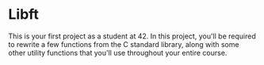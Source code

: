 # Libft
This is your first project as a student at 42. In this project, you'll be required to rewrite a few functions from the C standard library, along with some other utility functions that you'll use throughout your entire course.

